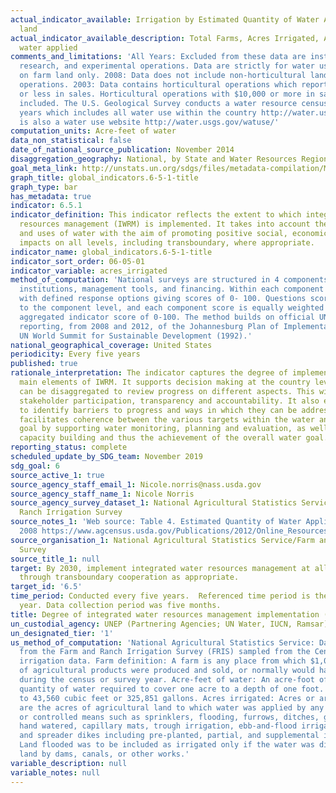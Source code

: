 ```yaml
---
actual_indicator_available: Irrigation by Estimated Quantity of Water Applied to farm
  land
actual_indicator_available_description: Total Farms, Acres Irrigated, Acre-feet of
  water applied
comments_and_limitations: 'All Years: Excluded from these data are institutional,
  research, and experimental operations. Data are strictly for water used for irrigation
  on farm land only. 2008: Data does not include non-horticultural land use for horticultural
  operations. 2003: Data contains horticultural operations which reported $10,000
  or less in sales. Horticultural operations with $10,000 or more in sales were not
  included. The U.S. Geological Survey conducts a water resource census every five
  years which includes all water use within the country http://water.usgs.gov/watercensus/  there
  is also a water use website http://water.usgs.gov/watuse/'
computation_units: Acre-feet of water
data_non_statistical: false
date_of_national_source_publication: November 2014
disaggregation_geography: National, by State and Water Resources Regions
goal_meta_link: http://unstats.un.org/sdgs/files/metadata-compilation/Metadata-Goal-6.pdf
graph_title: global_indicators.6-5-1-title
graph_type: bar
has_metadata: true
indicator: 6.5.1
indicator_definition: This indicator reflects the extent to which integrated water
  resources management (IWRM) is implemented. It takes into account the various users
  and uses of water with the aim of promoting positive social, economic and environmental
  impacts on all levels, including transboundary, where appropriate.
indicator_name: global_indicators.6-5-1-title
indicator_sort_order: 06-05-01
indicator_variable: acres_irrigated
method_of_computation: 'National surveys are structured in 4 components: policies,
  institutions, management tools, and financing. Within each component there are questions
  with defined response options giving scores of 0- 100. Questions scores are aggregated
  to the component level, and each component score is equally weighted to give an
  aggregated indicator score of 0-100. The method builds on official UN IWRM status
  reporting, from 2008 and 2012, of the Johannesburg Plan of Implementation from the
  UN World Summit for Sustainable Development (1992).'
national_geographical_coverage: United States
periodicity: Every five years
published: true
rationale_interpretation: The indicator captures the degree of implementation of all
  main elements of IWRM. It supports decision making at the country level, as results
  can be disaggregated to review progress on different aspects. This will strengthen
  stakeholder participation, transparency and accountability. It also enables countries
  to identify barriers to progress and ways in which they can be addressed. It also
  facilitates coherence between the various targets within the water and sanitation
  goal by supporting water monitoring, planning and evaluation, as well as associated
  capacity building and thus the achievement of the overall water goal.
reporting_status: complete
scheduled_update_by_SDG_team: November 2019
sdg_goal: 6
source_active_1: true
source_agency_staff_email_1: Nicole.norris@nass.usda.gov
source_agency_staff_name_1: Nicole Norris
source_agency_survey_dataset_1: National Agricultural Statistics Service/Farm and
  Ranch Irrigation Survey
source_notes_1: 'Web source: Table 4. Estimated Quantity of Water Applied: 2013 and
  2008 https://www.agcensus.usda.gov/Publications/2012/Online_Resources/Farm_and_Ranch_Irrigation_Survey/'
source_organisation_1: National Agricultural Statistics Service/Farm and Ranch Irrigation
  Survey
source_title_1: null
target: By 2030, implement integrated water resources management at all levels, including
  through transboundary cooperation as appropriate.
target_id: '6.5'
time_period: Conducted every five years.  Referenced time period is the previous calendar
  year. Data collection period was five months.
title: Degree of integrated water resources management implementation (0- 100)
un_custodial_agency: UNEP (Partnering Agencies; UN Water, IUCN, Ramsar)
un_designated_tier: '1'
us_method_of_computation: 'National Agricultural Statistics Service: Data are derived
  from the Farm and Ranch Irrigation Survey (FRIS) sampled from the Census of Agriculture
  irrigation data. Farm definition: A farm is any place from which $1,000 or more
  of agricultural products were produced and sold, or normally would have been sold,
  during the census or survey year. Acre-feet of water: An acre-foot of water is the
  quantity of water required to cover one acre to a depth of one foot. This is equivalent
  to 43,560 cubic feet or 325,851 gallons. Acres irrigated: Acres or area irrigated
  are the acres of agricultural land to which water was applied by any artificial
  or controlled means such as sprinklers, flooding, furrows, ditches, gated pipe,
  hand watered, capillary mats, trough irrigation, ebb-and-flood irrigation, sub-irrigation,
  and spreader dikes including pre-planted, partial, and supplemental irrigation.
  Land flooded was to be included as irrigated only if the water was diverted to agricultural
  land by dams, canals, or other works.'
variable_description: null
variable_notes: null
---
```


